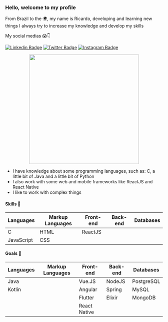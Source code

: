 <!--
**RicardoBrasileiro/RicardoBrasileiro** is a ✨ _special_ ✨ repository because its `README.md` (this file) appears on your GitHub profile.
-->

<h3>Hello, welcome to my profile</h3>
<p>From Brazil to the 🌍, my name is Ricardo, developing and learning new things I always try to increase my knowledge and develop my skills</p>
<p>My social medias 😱👇</p>

[![Linkedin Badge](https://img.shields.io/badge/linkedin-%230077B5.svg?&style=for-the-badge&logo=linkedin&logoColor=white&)](https://www.linkedin.com/in/jos%C3%A9-ricardo-031b99209)
[![Twitter Badge](https://img.shields.io/badge/twitter-%231DA1F2.svg?&style=for-the-badge&logo=twitter&logoColor=white)](https://twitter.com/JosRica47671998)
[![Instagram Badge](https://img.shields.io/badge/instagram-%23E4405F.svg?&style=for-the-badge&logo=instagram&logoColor=white)](https://www.instagram.com/jricardo_brasileiro)

<p align='center'>
  <a href="#"><img src="https://github-readme-stats.vercel.app/api?username=RicardoBrasileiro&show_icons=true&count_private=true&theme=dark" width="350"></a>
</p>

- I have knowledge about some programming languages, such as: C, a little bit of Java and a little bit of Python
- I also work with some web and mobile frameworks like ReactJS and React Native
- I like to work with complex things

<h4>Skills 🤹</h4>

| Languages  | Markup Languages | Front-end | Back-end | Databases |
| ---------- | ---------------- | --------- | -------- | --------- |
| C          | HTML             | ReactJS   |          |           |
| JavaScript | CSS              |           |          |           |
  
<h4>Goals 🎯</h4>

| Languages  | Markup Languages | Front-end    | Back-end | Databases  |
| ---------- | ---------------- | ------------ | -------- | ---------- |
| Java       |                  | Vue.JS       | NodeJS   | PostgreSQL |
| Kotlin     |                  | Angular      | Spring   | MySQL      |
|            |                  | Flutter      | Elixir   | MongoDB    |
|            |                  | React Native |          |            |
